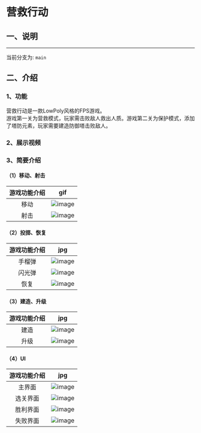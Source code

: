 # 营救行动
## 一、说明
___


当前分支为: `main`

 ## 二、介绍
### 1、功能
营救行动是一款LowPoly风格的FPS游戏。
<br>游戏第一关为营救模式，玩家需击败敌人救出人质。游戏第二关为保护模式，添加了塔防元素，玩家需要建造防御塔击败敌人。

### 2、展示视频

### 3、简要介绍

#### （1）移动、射击

| 游戏功能介绍   | gif |
| :-------: | :---: | 
|   移动  | ![image](https://github.com/ColdPlayll/Gif/blob/main/ResqueOperation/move.gif?raw=true) |
|   射击  | ![image](https://github.com/ColdPlayll/Gif/blob/main/ResqueOperation/shoot.gif?raw=true) |

#### （2）投掷、恢复
| 游戏功能介绍   | jpg |
| :-------: | :---: | 
|   手榴弹  | ![image](https://github.com/ColdPlayll/Gif/blob/main/ResqueOperation/bomb.gif?raw=true) |
|   闪光弹  | ![image](https://github.com/ColdPlayll/Gif/blob/main/ResqueOperation/flash.gif?raw=true) |
|   恢复  | ![image](https://github.com/ColdPlayll/Gif/blob/main/ResqueOperation/restore.gif?raw=true) |
#### （3）建造、升级
| 游戏功能介绍   | jpg |
| :-------: | :---: | 
|   建造  | ![image](https://github.com/ColdPlayll/Gif/blob/main/ResqueOperation/build.jpg?raw=true) |
|   升级  | ![image](https://github.com/ColdPlayll/Gif/blob/main/ResqueOperation/leve.jpg?raw=true) |
#### （4）UI
| 游戏功能介绍   | jpg |
| :-------: | :---: | 
|   主界面  | ![image](https://github.com/ColdPlayll/Gif/blob/main/ResqueOperation/main.jpg?raw=true) |
|   选关界面  | ![image](https://github.com/ColdPlayll/Gif/blob/main/ResqueOperation/select.jpg?raw=true) |
|   胜利界面  | ![image](https://github.com/ColdPlayll/Gif/blob/main/ResqueOperation/victory.jpg?raw=true) |
|   失败界面  | ![image](https://github.com/ColdPlayll/Gif/blob/main/ResqueOperation/dead.jpg?raw=true) |


